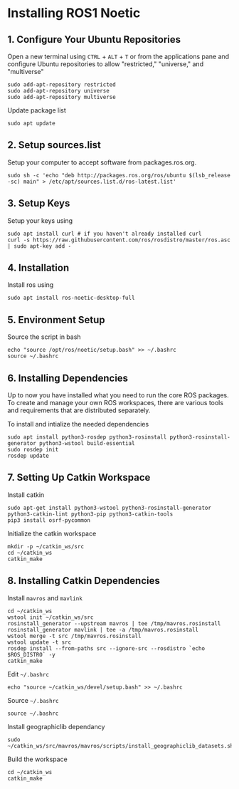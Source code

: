 # Installing ROS1 Noetic
## 1. Configure Your Ubuntu Repositories
Open a new terminal using `CTRL` + `ALT` + `T` or from the applications pane and configure Ubuntu repositories to allow "restricted," "universe," and "multiverse"
```
sudo add-apt-repository restricted
sudo add-apt-repository universe
sudo add-apt-repository multiverse
```

Update package list
```
sudo apt update
```

## 2. Setup sources.list
Setup your computer to accept software from packages.ros.org.
```
sudo sh -c 'echo "deb http://packages.ros.org/ros/ubuntu $(lsb_release -sc) main" > /etc/apt/sources.list.d/ros-latest.list'
```

## 3. Setup Keys
Setup your keys using
```
sudo apt install curl # if you haven't already installed curl
curl -s https://raw.githubusercontent.com/ros/rosdistro/master/ros.asc | sudo apt-key add -
```

## 4. Installation
Install ros using
```
sudo apt install ros-noetic-desktop-full
```

## 5. Environment Setup
Source the script in bash
```
echo "source /opt/ros/noetic/setup.bash" >> ~/.bashrc
source ~/.bashrc
```
 
## 6. Installing Dependencies
Up to now you have installed what you need to run the core ROS packages. To create and manage your own ROS workspaces, there are various tools and requirements that are distributed separately.

To install and intialize the needed dependencies
```
sudo apt install python3-rosdep python3-rosinstall python3-rosinstall-generator python3-wstool build-essential
sudo rosdep init
rosdep update
```

## 7. Setting Up Catkin Workspace
Install catkin
```
sudo apt-get install python3-wstool python3-rosinstall-generator python3-catkin-lint python3-pip python3-catkin-tools
pip3 install osrf-pycommon
```

Initialize the catkin workspace
```
mkdir -p ~/catkin_ws/src
cd ~/catkin_ws
catkin_make
```

## 8. Installing Catkin Dependencies
Install `mavros` and `mavlink`
```
cd ~/catkin_ws
wstool init ~/catkin_ws/src
rosinstall_generator --upstream mavros | tee /tmp/mavros.rosinstall
rosinstall_generator mavlink | tee -a /tmp/mavros.rosinstall
wstool merge -t src /tmp/mavros.rosinstall
wstool update -t src
rosdep install --from-paths src --ignore-src --rosdistro `echo $ROS_DISTRO` -y
catkin_make
```

Edit `~/.bashrc`
```
echo "source ~/catkin_ws/devel/setup.bash" >> ~/.bashrc
```

Source `~/.bashrc`
```
source ~/.bashrc
```

Install geographiclib dependancy
```
sudo ~/catkin_ws/src/mavros/mavros/scripts/install_geographiclib_datasets.sh
```

Build the workspace
```
cd ~/catkin_ws
catkin_make
```
